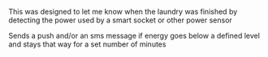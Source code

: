 

This was designed to let me know when the laundry was finished by detecting the power used by a smart socket or other power sensor

Sends a push and/or an sms message if energy goes below a defined level and stays that way for a set number of minutes